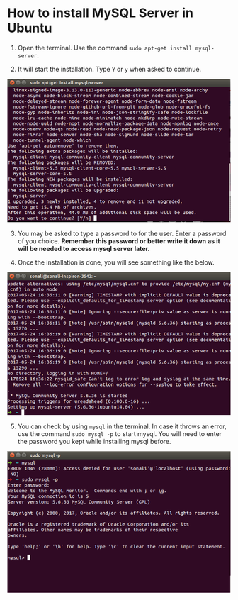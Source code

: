 # How to install MySQL Server in Ubuntu

1. Open the terminal. Use the command `sudo apt-get install mysql-server`.

2. It will start the installation. Type `Y` or `y` when asked to continue.

![](/img/mysql1.png)


3. You may be asked to type a password to for the user. Enter a password of you choice. **Remember this password or better write it down as it will be needed to access mysql server later.**

4. Once the installation is done, you will see something like the below.

![](/img/mysql2.png)


5. You can check by using `mysql` in the terminal. In case it throws an error, use the command `sudo mysql -p` to start mysql. You will need to enter the password you kept while installing mysql before.

![](/img/mysql5.png)
